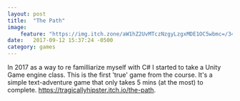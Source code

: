 ```yaml
---
layout: post
title:  "The Path"
image:
    feature: "https://img.itch.zone/aW1hZ2UvMTczNzgyLzgxMDE1OC5wbmc=/347x500/k%2B627E.png"
date:   2017-09-12 15:37:24 -0500
category: games
---
```

In 2017 as a way to re familliarize myself with C# I started to take a Unity Game engine class. This is the first 'true' game from the course. It's a simple text-adventure game that only takes 5 mins (at the most) to complete. <a href="https://tragicallyhipster.itch.io/the-path" target="_blank">https://tragicallyhipster.itch.io/the-path</a>.